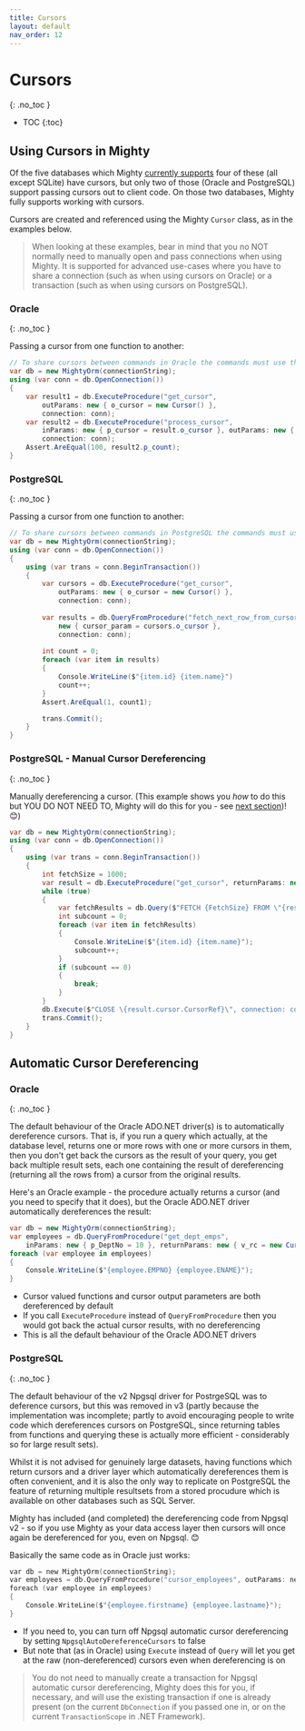 ```yaml
---
title: Cursors
layout: default
nav_order: 12
---
```


# Cursors
{: .no_toc }

- TOC
{:toc}

## Using Cursors in Mighty

Of the five databases which Mighty [currently supports](supported-databases) four of these (all except SQLite) have cursors, but only two of those (Oracle and PostgreSQL) support passing cursors out to client code. On those two databases, Mighty fully supports working with cursors.

Cursors are created and referenced using the Mighty `Cursor` class, as in the examples below.

> When looking at these examples, bear in mind that you no NOT normally need to manually open and pass connections when using Mighty. It is supported for advanced use-cases where you have to share a connection (such as when using cursors on Oracle) or a transaction (such as when using cursors on PostgreSQL).

### Oracle
{: .no_toc }

Passing a cursor from one function to another:

```c#
// To share cursors between commands in Oracle the commands must use the same connection
var db = new MightyOrm(connectionString);
using (var conn = db.OpenConnection())
{
    var result1 = db.ExecuteProcedure("get_cursor",
        outParams: new { o_cursor = new Cursor() },
        connection: conn);
    var result2 = db.ExecuteProcedure("process_cursor",
        inParams: new { p_cursor = result.o_cursor }, outParams: new { p_count = 0 },
        connection: conn);
    Assert.AreEqual(100, result2.p_count);
}
```

### PostgreSQL
{: .no_toc }

Passing a cursor from one function to another:

```c#
// To share cursors between commands in PostgreSQL the commands must use the same transaction
var db = new MightyOrm(connectionString);
using (var conn = db.OpenConnection())
{
    using (var trans = conn.BeginTransaction())
    {
        var cursors = db.ExecuteProcedure("get_cursor",
            outParams: new { o_cursor = new Cursor() },
            connection: conn);
        
        var results = db.QueryFromProcedure("fetch_next_row_from_cursor",
            new { cursor_param = cursors.o_cursor },
            connection: conn);
            
        int count = 0;
        foreach (var item in results)
        {
            Console.WriteLine($"{item.id} {item.name}")
            count++;
        }
        Assert.AreEqual(1, count1);

        trans.Commit();
    }
}
```

### PostgreSQL - Manual Cursor Dereferencing
{: .no_toc }

Manually dereferencing a cursor. (This example shows you *how* to do this but YOU DO NOT NEED TO, Mighty will do this for you - see [next section](#automatic-cursor-dereferencing))! 😊)


```c#
var db = new MightyOrm(connectionString);
using (var conn = db.OpenConnection())
{
    using (var trans = conn.BeginTransaction())
    {
        int fetchSize = 1000;
        var result = db.ExecuteProcedure("get_cursor", returnParams: new { o_cursor = new Cursor() }, connection: conn);
        while (true)
        {
            var fetchResults = db.Query($"FETCH {FetchSize} FROM \"{result.cursor.CursorRef}\", connection: conn);
            int subcount = 0;
            foreach (var item in fetchResults)
            {
                Console.WriteLine($"{item.id} {item.name}");
                subcount++;
            }
            if (subcount == 0)
            {
                break;
            }
        }
        db.Execute($"CLOSE \{result.cursor.CursorRef}\", connection: conn);
        trans.Commit();
    }
}
```

## Automatic Cursor Dereferencing

### Oracle
{: .no_toc }

The default behaviour of the Oracle ADO.NET driver(s) is to automatically dereference cursors. That is, if you run a query which actually, at the database level, returns one or more rows with one or more cursors in them, then you don't get back the cursors as the result of your query, you get back multiple result sets, each one containing the result of dereferencing (returning all the rows from) a cursor from the original results.

Here's an Oracle example - the procedure actually returns a cursor (and you need to specify that it does), but the Oracle ADO.NET driver automatically dereferences the result:

```c#
var db = new MightyOrm(connectionString);
var employees = db.QueryFromProcedure("get_dept_emps",
    inParams: new { p_DeptNo = 10 }, returnParams: new { v_rc = new Cursor() });
foreach (var employee in employees)
{
    Console.WriteLine($"{employee.EMPNO} {employee.ENAME}");
}
```

- Cursor valued functions and cursor output parameters are both dereferenced by default
- If you call `ExecuteProcedure` instead of `QueryFromProcedure` then you would got back the actual cursor results, with no dereferencing
- This is all the default behaviour of the Oracle ADO.NET drivers

### PostgreSQL
{: .no_toc }

The default behaviour of the v2 Npgsql driver for PostrgeSQL was to deference cursors, but this was removed in v3 (partly because the implementation was incomplete; partly to avoid encouraging people to write code which dereferences cursors on PostgreSQL, since returning tables from functions and querying these is actually more efficient - considerably so for large result sets).

Whilst it is not advised for genuinely large datasets, having functions which return cursors and a driver layer which automatically dereferences them is often convenient, and it is also the only way to replicate on PostgreSQL the feature of returning multiple resultsets from a stored procudure which is available on other databases such as SQL Server.

Mighty has included (and completed) the dereferencing code from Npgsql v2 - so if you use Mighty as your data access layer then cursors will once again be dereferenced for you, even on Npgsql. 😊

Basically the same code as in Oracle just works:

```c
var db = new MightyOrm(connectionString);
var employees = db.QueryFromProcedure("cursor_employees", outParams: new { refcursor = new Cursor() });
foreach (var employee in employees)
{
    Console.WriteLine($"{employee.firstname} {employee.lastname}");
}
```

- If you need to, you can turn off Npgsql automatic cursor dereferencing by setting `NpgsqlAutoDereferenceCursors` to false
- But note that (as in Oracle) using `Execute` instead of `Query` will let you get at the raw (non-dereferenced) cursors even when dereferencing is on

> You do not need to manually create a transaction for Npgsql automatic cursor dereferencing, Mighty does this for you, if necessary, and will use the existing transaction if one is already present (on the current `DbConnection` if you passed one in, or on the current `TransactionScope` in .NET Framework).